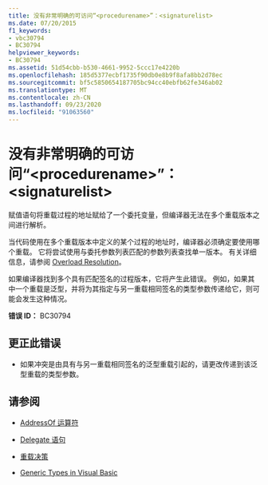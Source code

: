 ```yaml
---
title: 没有非常明确的可访问“<procedurename>”：<signaturelist>
ms.date: 07/20/2015
f1_keywords:
- vbc30794
- BC30794
helpviewer_keywords:
- BC30794
ms.assetid: 51d54cbb-b530-4661-9952-5ccc17e4220b
ms.openlocfilehash: 185d5377ecbf1735f90db0e8b9f8afa8bb2d78ec
ms.sourcegitcommit: bf5c5850654187705bc94cc40ebfb62fe346ab02
ms.translationtype: MT
ms.contentlocale: zh-CN
ms.lasthandoff: 09/23/2020
ms.locfileid: "91063560"
---
```

# <a name="no-accessible-procedurename-is-most-specific-signaturelist"></a>没有非常明确的可访问“\<procedurename>”：\<signaturelist>

赋值语句将重载过程的地址赋给了一个委托变量，但编译器无法在多个重载版本之间进行解析。  
  
 当代码使用在多个重载版本中定义的某个过程的地址时，编译器必须确定要使用哪个重载。 它将尝试使用与委托参数列表匹配的参数列表查找单一版本。 有关详细信息，请参阅 [Overload Resolution](../programming-guide/language-features/procedures/overload-resolution.md)。  
  
 如果编译器找到多个具有匹配签名的过程版本，它将产生此错误。 例如，如果其中一个重载是泛型，并将为其指定与另一重载相同签名的类型参数传递给它，则可能会发生这种情况。  
  
 **错误 ID：** BC30794  
  
## <a name="to-correct-this-error"></a>更正此错误  
  
- 如果冲突是由具有与另一重载相同签名的泛型重载引起的，请更改传递到该泛型重载的类型参数。  
  
## <a name="see-also"></a>请参阅

- [AddressOf 运算符](../language-reference/operators/addressof-operator.md)
- [Delegate 语句](../language-reference/statements/delegate-statement.md)

- [重载决策](../programming-guide/language-features/procedures/overload-resolution.md)
- [Generic Types in Visual Basic](../programming-guide/language-features/data-types/generic-types.md)
